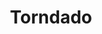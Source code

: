 ---
pid: FS323
title: Torndado
location_transcription: 
zipcode: '19124'
outside_phl: 
neighborhood: Juniata,Frankford,Feltonville
age: '4'
age_range: "<6"
instagram: 
image_file_name: FS_323.jpg
proposal_transcription: 
topic: Unknown
topic_summary: '0'
type: Other No Form
keywords_other: 
credit: Taylor
image_labels: 
twitter: 
facebook: 
permalink: "/monuments/fs323/"
layout: item-page
---